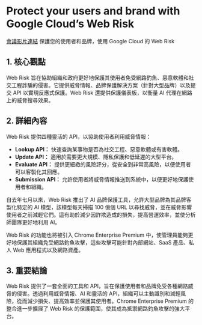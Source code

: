 # Protect your users and brand with Google Cloud’s Web Risk
[會議影片連結](https://www.youtube.com/watch?v=zB5qzxL1NOw)
保護您的使用者和品牌，使用 Google Cloud 的 Web Risk

## 1. 核心觀點

Web Risk 旨在協助組織和政府更好地保護其使用者免受網路釣魚、惡意軟體和社交工程詐騙的侵害。它提供威脅情報、品牌保護解決方案（針對大型品牌）以及提交 API 以實現反應式保護。Web Risk 還提供保護儀表板，以衡量 AI 代理在網路上的威脅搜尋效果。

## 2. 詳細內容

Web Risk 提供四種靈活的 API，以協助使用者利用威脅情報：

*   **Lookup API：** 快速查詢某事物是否為社交工程、惡意軟體或有害軟體。
*   **Update API：** 適用於需要更大規模、隱私保護和低延遲的大型平台。
*   **Evaluate API：** 提供更細緻的風險評分，從安全到非常高風險，以便使用者可以客製化其回應。
*   **Submission API：** 允許使用者將威脅情報推送到系統中，以便更好地保護使用者和組織。

自去年七月以來，Web Risk 推出了 AI 品牌保護工具，允許大型品牌為其品牌客製化特定的 AI 模型，該模型每天掃描 100 億個 URL 以尋找威脅，並在威脅影響使用者之前減輕它們。這有助於減少因詐欺造成的損失，提高營運效率，並使分析師團隊更好地利用 AI。

Web Risk 的功能也將被引入 Chrome Enterprise Premium 中，使管理員能夠更好地保護其組織免受網路釣魚攻擊，這些攻擊可能針對內部網站、SaaS 產品、私人 Web 應用程式以及網路資產。

## 3. 重要結論

Web Risk 提供了一套全面的工具和 API，旨在保護使用者和品牌免受各種網路威脅的侵害。透過利用威脅情報、AI 和靈活的 API，組織可以主動識別和減輕風險，從而減少損失、提高效率並保護其使用者。Chrome Enterprise Premium 的整合進一步擴展了 Web Risk 的保護範圍，使其成為抵禦網路釣魚攻擊的強大平台。
